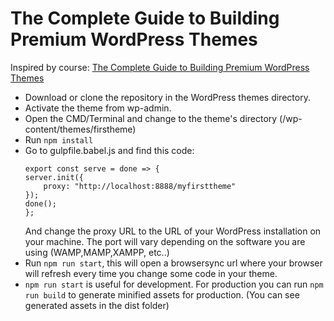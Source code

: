 # The Complete Guide to Building Premium WordPress Themes

Inspired by course: [The Complete Guide to Building Premium WordPress Themes](https://www.udemy.com/course/the-complete-guide-to-building-premium-wordpress-themes/?referralCode=A1E38F238B8F5A8D2B82)

- Download or clone the repository in the WordPress themes directory.
- Activate the theme from wp-admin.
- Open the CMD/Terminal and change to the theme's directory (/wp-content/themes/firstheme)
- Run `npm install`
- Go to gulpfile.babel.js and find this code:
  ```
  export const serve = done => {
  server.init({
      proxy: "http://localhost:8888/myfirsttheme"
  });
  done();
  };
  ```
  And change the proxy URL to the URL of your WordPress installation on your machine. The port will vary depending on the software you are using (WAMP,MAMP,XAMPP, etc..)
- Run `npm run start`, this will open a browsersync url where your browser will refresh every time you change some code in your theme.
- `npm run start` is useful for development. For production you can run `npm run build` to generate minified assets for production. (You can see generated assets in the dist folder)
